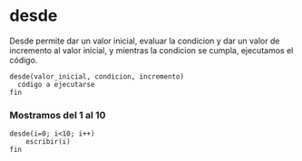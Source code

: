 # desde
Desde permite dar un valor inicial, evaluar la condicion y dar un valor de incremento al valor inicial, y mientras la condicion se cumpla, ejecutamos el código.
```
desde(valor_inicial, condicion, incremento)
  código a ejecutarse
fin  
```


### Mostramos del 1 al 10


```
desde(i=0; i<10; i++)
    escribir(i)
fin
```

